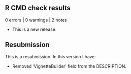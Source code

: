 ## R CMD check results

0 errors | 0 warnings | 2 notes

* This is a new release.

## Resubmission
This is a resubmission. In this version I have:

* Removed 'VignetteBuilder' field from the DESCRIPTION.